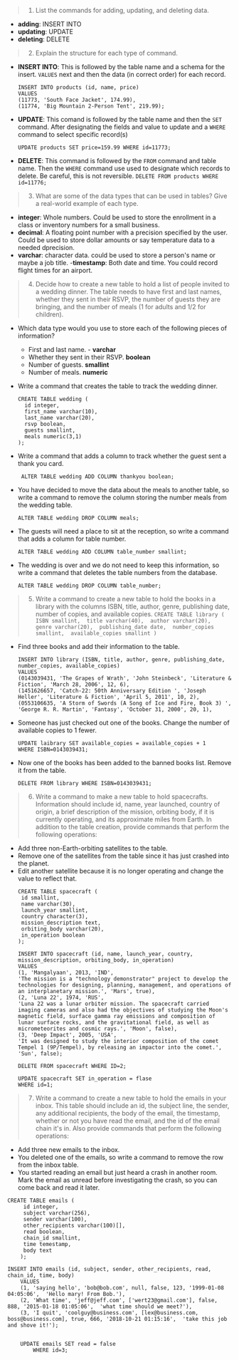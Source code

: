 >1. List the commands for adding, updating, and deleting data.
  - __adding__: INSERT INTO
  - __updating__: UPDATE 
  - __deleting__: DELETE 

>2. Explain the structure for each type of command.
- __INSERT INTO__: This is followed by the table name and a schema for the insert. `VALUES` next and then the data (in correct order) for each record.
    ```
    INSERT INTO products (id, name, price)
    VALUES
    (11773, 'South Face Jacket', 174.99),
    (11774, 'Big Mountain 2-Person Tent', 219.99);
     ```
- __UPDATE__: This comand is followed by the table name and then the `SET` command. After designating the fields and value to update and a `WHERE` command to select specific record(s)

    `UPDATE products SET price=159.99 WHERE id=11773;`
- __DELETE__: This command is followed by the `FROM` command and table name. Then the `WHERE` command use used to designate which records to delete. Be careful, this is not reversible.
    `DELETE FROM products WHERE id=11776;`

>3. What are some of the data types that can be used in tables? Give a real-world example of each type.
- __integer__: Whole numbers. Could be used to store the enrollment in a class or inventory numbers for a small business.
- __decimal__: A floating point number with a precision specified by the user. Could be used to store dollar amounts or say temperature data to a needed dprecision.
- __varchar__: character data. could be used to store a person's name or maybe a job title.
-__timestamp__: Both date and time. You could record flight times for an airport.

>4. Decide how to create a new table to hold a list of people invited to a wedding dinner. The table needs to have first and last names, whether they sent in their RSVP, the number of guests they are bringing, and the number of meals (1 for adults and 1/2 for children).

- Which data type would you use to store each of the following pieces of information?
    - First and last name. - __varchar__
    - Whether they sent in their RSVP. __boolean__
    - Number of guests. __smallint__
    - Number of meals. __numeric__

- Write a command that creates the table to track the wedding dinner.
    ```
    CREATE TABLE wedding (
      id integer,
      first_name varchar(10),
      last_name varchar(20),
      rsvp boolean,
      guests smallint,
      meals numeric(3,1)
  );
  ```
- Write a command that adds a column to track whether the guest sent a thank you card.
    ```
     ALTER TABLE wedding ADD COLUMN thankyou boolean;
    ```
- You have decided to move the data about the meals to another table, so write a command to remove the column storing the number meals from the wedding table.
    ```
    ALTER TABLE wedding DROP COLUMN meals;
    ```

- The guests will need a place to sit at the reception, so write a command that adds a column for table number.
    ```
    ALTER TABLE wedding ADD COLUMN table_number smallint;
    ```
- The wedding is over and we do not need to keep this information, so write a command that deletes the table numbers from the database.
     ```
    ALTER TABLE wedding DROP COLUMN table_number;
    ```
>5. Write a command to create a new table to hold the books in a library with the columns ISBN, title, author, genre, publishing date, number of copies, and available copies.
    ```
    CREATE TABLE library (
     ISBN smallint, 
     title varchar(40), 
     author varchar(20), 
     genre varchar(20), 
     publishing_date date, 
     number_copies smallint, 
     available_copies smallint
    )
    ```

- Find three books and add their information to the table.
    ```
    INSERT INTO library (ISBN, title, author, genre, publishing_date, number_copies, available_copies)
    VALUES
    (0143039431, 'The Grapes of Wrath', 'John Steinbeck', 'Literature & Fiction', 'March 28, 2006', 12, 6),
    (1451626657, 'Catch-22: 50th Anniversary Edition ', 'Joseph Heller', 'Literature & Fiction', 'April 5, 2011', 10, 2),
    (0553106635, 'A Storm of Swords (A Song of Ice and Fire, Book 3) ', 'George R. R. Martin', 'Fantasy', 'October 31, 2000', 20, 1),

    ```
- Someone has just checked out one of the books. Change the number of available copies to 1 fewer.
    ```
    UPDATE laibrary SET available_copies = available_copies + 1 
    WHERE ISBN=0143039431;
    ```
- Now one of the books has been added to the banned books list. Remove it from the table.
    ```
    DELETE FROM library WHERE ISBN=0143039431;
    ```

> 6. Write a command to make a new table to hold spacecrafts. Information should include id, name, year launched, country of origin, a brief description of the mission, orbiting body, if it is currently operating, and its approximate miles from Earth. In addition to the table creation, provide commands that perform the following operations:
- Add three non-Earth-orbiting satellites to the table.
- Remove one of the satellites from the table since it has just crashed into the planet.
- Edit another satellite because it is no longer operating and change the value to reflect that.
    ```
    CREATE TABLE spacecraft (
     id smallint,
     name varchar(30),
     launch_year smallint,
     country character(3),
     mission_description text,
     orbiting_body varchar(20),
     in_operation boolean
    );

    INSERT INTO spacecraft (id, name, launch_year, country, mission_description, orbiting_body, in_operation)
    VALUES
    (1, 'Mangalyaan', 2013, 'IND', 
    'The mission is a "technology demonstrator" project to develop the technologies for designing, planning, management, and operations of an interplanetary mission.', 'Mars', true),
    (2, 'Luna 22', 1974, 'RUS', 
    'Luna 22 was a lunar orbiter mission. The spacecraft carried imaging cameras and also had the objectives of studying the Moon's magnetic field, surface gamma ray emissions and composition of lunar surface rocks, and the gravitational field, as well as micrometeorites and cosmic rays.', 'Moon', false),
    (3, 'Deep Impact', 2005, 'USA', 
    'It was designed to study the interior composition of the comet Tempel 1 (9P/Tempel), by releasing an impactor into the comet.', 'Sun', false);
        
    DELETE FROM spacecraft WHERE ID=2;

    UPDATE spacecraft SET in_operation = flase
    WHERE id=1;   
    ```


> 7. Write a command to create a new table to hold the emails in your inbox. This table should include an id, the subject line, the sender, any additional recipients, the body of the email, the timestamp, whether or not you have read the email, and the id of the email chain it's in. Also provide commands that perform the following operations:

- Add three new emails to the inbox.
- You deleted one of the emails, so write a command to remove the row from the inbox table.
- You started reading an email but just heard a crash in another room. Mark the email as unread before investigating the crash, so you can come back and read it later.
```
CREATE TABLE emails (
     id integer,
     subject varchar(256),
     sender varchar(100),
     other_recipients varchar(100)[],
     read boolean,
     chain_id smallint,
     time temestamp,
     body text
    );

INSERT INTO emails (id, subject, sender, other_recipients, read, chain_id, time, body)
    VALUES
    (1, 'saying hello', 'bob@bob.com', null, false, 123, '1999-01-08 04:05:06',  'Hello mary! From Bob.'),
    (2, 'What time', 'jeff@jeff.com', ['wert23@gmail.com'], false, 888, '2015-01-18 01:05:06',  'what time should we meet?'),
    (3, 'I quit', 'coolguy@business.com', [lex@business.com, boss@business.com], true, 666, '2018-10-21 01:15:16',  'take this job and shove it!');


    UPDATE emails SET read = false
        WHERE id=3;   
```